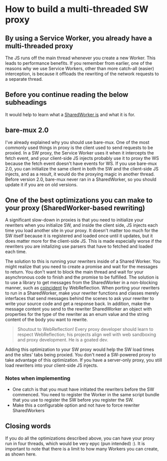 # How to build a multi-threaded SW proxy

## By using a Service Worker, you already have a multi-threaded proxy

The JS runs off the main thread whenever you create a new Worker. This leads to performance benefits. If you remember from earlier, one of the reasons why we use Service Workers, other than more catch-all (easier) interception, is because it offloads the rewriting of the network requests to a separate thread.

## Before you continue reading the below subheadings

It would help to learn what a [SharedWorker is](https://developer.mozilla.org/en-US/docs/Web/API/SharedWorker) and what it is for.

## bare-mux 2.0

I've already explained why you should use bare-mux. One of the most commonly used things in proxy is the client used to send requests to be proxied. In a SW proxy, the Service Worker uses it when it intercepts the fetch event, and your client-side JS injects probably use it to proxy the WS because the fetch event doesn't have events for WS. If you use bare-mux 2.0, you can initialize the same client in both the SW and the client-side JS injects, and as a result, it would do the proxying magic in another thread. Before version 2.0, bare-mux never ran in a SharedWorker, so you should update it if you are on old versions.

## One of the best optimizations you can make to your proxy (SharedWorker-based rewriting)

A significant slow-down in proxies is that you need to initialize your rewriters when you initialize SW, and inside the client side, JS injects each time you load another site in your proxy. It doesn't matter too much for the SW itself because it is registered and loaded once until it updates, but it does matter more for the client-side JS. This is made especially worse if the rewriters you are initalizing use parsers that have to fetched and loaded each time.

The solution to this is running your rewriters inside of a Shared Worker. You might realize that you need to create a promise and wait for the messages to return. You don't want to block the main thread and wait for your asynchronous code to finish and the promise to be fulfilled. The solution is to use a library to get messages from the SharedWorker in a non-blocking manner, such as [coincident](https://github.com/WebReflection/coincident) by WebReflection. When porting your rewriters to run in a SharedWorker, make your rewriter functions and classes merely interfaces that send messages behind the scenes to ask your rewriter to write your source code and get a response back. In addition, make the message content you send to the rewriter SharedWorker an object with properties for the type of the rewriter as an enum value and the string content of the body you want to rewrite.

> Shoutout to WebReflection! Every proxy developer should learn to respect WebReflection; his projects align well with web sandboxing and proxy development. He is a goated dev.

Adding this optimization to your SW proxy would help the SW load times and the sites' tabs being proxied. You don't need a SW-powered proxy to take advantage of this optimization. If you have a server-only proxy, you still load rewriters into your client-side JS injects.

### Notes when implementing

- One catch is that you must have initiated the rewriters before the SW commenced. You need to register the Worker in the same script bundle that you use to register the SW before you register the SW.
- Make this a configurable option and not have to force rewriter SharedWorkers

## Closing words

If you do all the optimizations described above, you can have your proxy run in four threads, which would be very epyc (pun intended) :). It is important to note that there is a limit to how many Workers you can create, as shown here.
